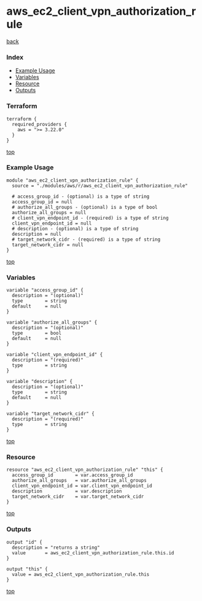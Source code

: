 # aws_ec2_client_vpn_authorization_rule

[back](../aws.md)

### Index

- [Example Usage](#example-usage)
- [Variables](#variables)
- [Resource](#resource)
- [Outputs](#outputs)

### Terraform

```hcl
terraform {
  required_providers {
    aws = ">= 3.22.0"
  }
}
```

[top](#index)

### Example Usage

```hcl
module "aws_ec2_client_vpn_authorization_rule" {
  source = "./modules/aws/r/aws_ec2_client_vpn_authorization_rule"

  # access_group_id - (optional) is a type of string
  access_group_id = null
  # authorize_all_groups - (optional) is a type of bool
  authorize_all_groups = null
  # client_vpn_endpoint_id - (required) is a type of string
  client_vpn_endpoint_id = null
  # description - (optional) is a type of string
  description = null
  # target_network_cidr - (required) is a type of string
  target_network_cidr = null
}
```

[top](#index)

### Variables

```hcl
variable "access_group_id" {
  description = "(optional)"
  type        = string
  default     = null
}

variable "authorize_all_groups" {
  description = "(optional)"
  type        = bool
  default     = null
}

variable "client_vpn_endpoint_id" {
  description = "(required)"
  type        = string
}

variable "description" {
  description = "(optional)"
  type        = string
  default     = null
}

variable "target_network_cidr" {
  description = "(required)"
  type        = string
}
```

[top](#index)

### Resource

```hcl
resource "aws_ec2_client_vpn_authorization_rule" "this" {
  access_group_id        = var.access_group_id
  authorize_all_groups   = var.authorize_all_groups
  client_vpn_endpoint_id = var.client_vpn_endpoint_id
  description            = var.description
  target_network_cidr    = var.target_network_cidr
}
```

[top](#index)

### Outputs

```hcl
output "id" {
  description = "returns a string"
  value       = aws_ec2_client_vpn_authorization_rule.this.id
}

output "this" {
  value = aws_ec2_client_vpn_authorization_rule.this
}
```

[top](#index)